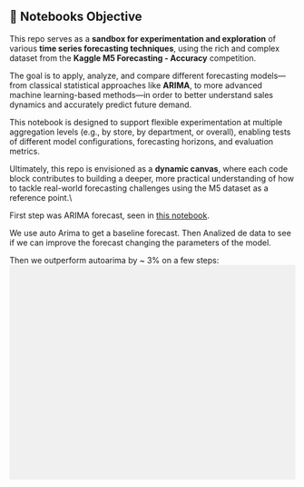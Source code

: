 ## 📘 Notebooks Objective

This repo serves as a **sandbox for experimentation and exploration** of various **time series forecasting techniques**, using the rich and complex dataset from the **Kaggle M5 Forecasting - Accuracy** competition.

The goal is to apply, analyze, and compare different forecasting models—from classical statistical approaches like **ARIMA**, to more advanced machine learning-based methods—in order to better understand sales dynamics and accurately predict future demand.

This notebook is designed to support flexible experimentation at multiple aggregation levels (e.g., by store, by department, or overall), enabling tests of different model configurations, forecasting horizons, and evaluation metrics.

Ultimately, this repo is envisioned as a **dynamic canvas**, where each code block contributes to building a deeper, more practical understanding of how to tackle real-world forecasting challenges using the M5 dataset as a reference point.\


First step was ARIMA forecast, seen in [this notebook](M5Forecasting.ipynb).

We use auto Arima to get a baseline forecast. Then Analized de data to see if we can improve the forecast changing the parameters of the model.

Then we outperform autoarima by ~ 3% on a few steps: 
![Performance plot](./Images/all_SARIMA_forecast.png)


